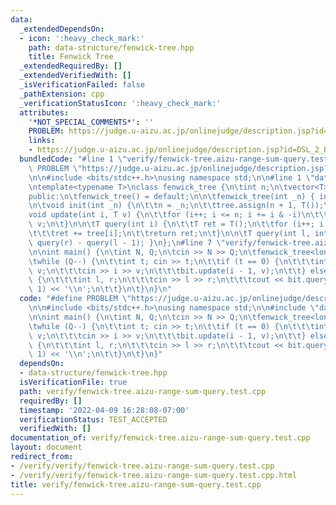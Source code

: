 ```yaml
---
data:
  _extendedDependsOn:
  - icon: ':heavy_check_mark:'
    path: data-structure/fenwick-tree.hpp
    title: Fenwick Tree
  _extendedRequiredBy: []
  _extendedVerifiedWith: []
  _isVerificationFailed: false
  _pathExtension: cpp
  _verificationStatusIcon: ':heavy_check_mark:'
  attributes:
    '*NOT_SPECIAL_COMMENTS*': ''
    PROBLEM: https://judge.u-aizu.ac.jp/onlinejudge/description.jsp?id=DSL_2_B
    links:
    - https://judge.u-aizu.ac.jp/onlinejudge/description.jsp?id=DSL_2_B
  bundledCode: "#line 1 \"verify/fenwick-tree.aizu-range-sum-query.test.cpp\"\n#define\
    \ PROBLEM \"https://judge.u-aizu.ac.jp/onlinejudge/description.jsp?id=DSL_2_B\"\
    \n\n#include <bits/stdc++.h>\nusing namespace std;\n\n#line 1 \"data-structure/fenwick-tree.hpp\"\
    \ntemplate<typename T>\nclass fenwick_tree {\n\tint n;\n\tvector<T> tree;\n\n\
    public:\n\tfenwick_tree() = default;\n\n\tfenwick_tree(int _n) { init(_n); }\n\
    \n\tvoid init(int _n) {\n\t\tn = _n;\n\t\ttree.assign(n + 1, T());\n\t}\n\n\t\
    void update(int i, T v) {\n\t\tfor (i++; i <= n; i += i & -i)\n\t\t\ttree[i] +=\
    \ v;\n\t}\n\n\tT query(int i) {\n\t\tT ret = T();\n\t\tfor (i++; i; i -= i & -i)\n\
    \t\t\tret += tree[i];\n\t\treturn ret;\n\t}\n\n\tT query(int l, int r) { return\
    \ query(r) - query(l - 1); }\n};\n#line 7 \"verify/fenwick-tree.aizu-range-sum-query.test.cpp\"\
    \n\nint main() {\n\tint N, Q;\n\tcin >> N >> Q;\n\tfenwick_tree<long long> bit(N);\n\
    \twhile (Q--) {\n\t\tint t; cin >> t;\n\t\tif (t == 0) {\n\t\t\tint i; long long\
    \ v;\n\t\t\tcin >> i >> v;\n\t\t\tbit.update(i - 1, v);\n\t\t} else if (t == 1)\
    \ {\n\t\t\tint l, r;\n\t\t\tcin >> l >> r;\n\t\t\tcout << bit.query(l - 1, r -\
    \ 1) << '\\n';\n\t\t}\n\t}\n}\n"
  code: "#define PROBLEM \"https://judge.u-aizu.ac.jp/onlinejudge/description.jsp?id=DSL_2_B\"\
    \n\n#include <bits/stdc++.h>\nusing namespace std;\n\n#include \"data-structure/fenwick-tree.hpp\"\
    \n\nint main() {\n\tint N, Q;\n\tcin >> N >> Q;\n\tfenwick_tree<long long> bit(N);\n\
    \twhile (Q--) {\n\t\tint t; cin >> t;\n\t\tif (t == 0) {\n\t\t\tint i; long long\
    \ v;\n\t\t\tcin >> i >> v;\n\t\t\tbit.update(i - 1, v);\n\t\t} else if (t == 1)\
    \ {\n\t\t\tint l, r;\n\t\t\tcin >> l >> r;\n\t\t\tcout << bit.query(l - 1, r -\
    \ 1) << '\\n';\n\t\t}\n\t}\n}"
  dependsOn:
  - data-structure/fenwick-tree.hpp
  isVerificationFile: true
  path: verify/fenwick-tree.aizu-range-sum-query.test.cpp
  requiredBy: []
  timestamp: '2022-04-09 16:28:08-07:00'
  verificationStatus: TEST_ACCEPTED
  verifiedWith: []
documentation_of: verify/fenwick-tree.aizu-range-sum-query.test.cpp
layout: document
redirect_from:
- /verify/verify/fenwick-tree.aizu-range-sum-query.test.cpp
- /verify/verify/fenwick-tree.aizu-range-sum-query.test.cpp.html
title: verify/fenwick-tree.aizu-range-sum-query.test.cpp
---
```

